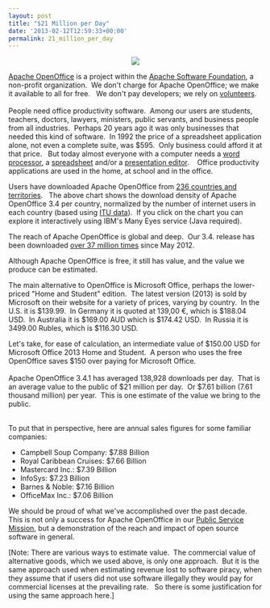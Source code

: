 ```yaml
---
layout: post
title: "$21 Million per Day"
date: '2013-02-12T12:59:33+00:00'
permalink: 21_million_per_day
---
```

<p> </p> 
  <p> </p> 
  <p> </p> 
  <p> </p> 
  <p align="center"><a href="http://www-958.ibm.com/software/analytics/manyeyes/visualizations/aoo-downloads-download-density"><img src="https://blogs.apache.org/OOo/mediaresource/ba8be92e-4cbd-430c-8e2d-a29188793a26" /></a> </p> 
  <p> </p> 
  <p> </p> 
  <p><a href="http://www.openoffice.org/">Apache OpenOffice</a> is a project within the <a href="https://www.apache.org/foundation/faq.html#what">Apache Software Foundation</a>, a non-profit organization. &nbsp;We don't charge for Apache OpenOffice; we make it available to all for free. &nbsp; We don't pay developers; we rely on <a href="https://cwiki.apache.org/confluence/display/OOOUSERS/Directory+of+Volunteers">volunteers</a>.&nbsp; <br /> <br />
People need office productivity software.&nbsp; Among our users are students, teachers, doctors, lawyers, ministers, public servants, and business people from all industries.&nbsp; Perhaps 20 years ago it was only businesses that needed this kind of software.&nbsp; In 1992 the price of a spreadsheet application alone, not even a complete suite, was $595.&nbsp; Only business could afford it at that price. &nbsp; But today almost everyone with a computer needs a <a href="http://www.openoffice.org/product/writer.html">word processor</a>, a <a href="http://www.openoffice.org/product/calc.html">spreadsheet</a> and/or a <a href="http://www.openoffice.org/product/impress.html">presentation editor</a>.&nbsp;&nbsp;&nbsp; Office productivity applications are used in the home, at school and in the office.<br /></p> 
  <p>Users have downloaded Apache OpenOffice from <a href="http://www.openoffice.org/stats/countries.html">236 countries and territories</a>.&nbsp;&nbsp; The above chart shows the download density of Apache OpenOffice 3.4 per country, normalized by the number of internet users in each country (based using <a href="http://en.wikipedia.org/wiki/List_of_countries_by_number_of_Internet_users">ITU data</a>).&nbsp; If you click on the 
chart you can explore it interactively using IBM's Many Eyes service 
(Java required). <br /></p> 
  <p>The reach of Apache OpenOffice is global and deep.&nbsp; Our 3.4. release has been downloaded <a href="http://www.openoffice.org/stats/downloads.html">over 37 million times</a> since May 2012.</p> 
  <p> </p> 
  <p>Although Apache OpenOffice is free, it still has value, and the value we produce can be estimated.</p> 
  <p>The main alternative to OpenOffice is Microsoft Office, perhaps the lower-priced &quot;Home and Student&quot; edition. &nbsp;The latest version (2013) is sold by Microsoft on their website for a variety of prices, varying by country.&nbsp; In the U.S. it is $139.99.&nbsp; In Germany it is quoted at 139,00 €, which is $188.04 USD.&nbsp; In Australia it is $169.00 AUD which is $174.42 USD.&nbsp; In Russia it is 3499.00 Rubles, which is $116.30 USD.&nbsp; </p> 
  <p>Let's take, for ease of calculation, an intermediate value of $150.00 USD for Microsoft Office 2013 Home and Student.&nbsp; A person who uses the free OpenOffice saves $150 over paying for Microsoft Office.<br /> <br />
Apache OpenOffice 3.4.1 has averaged 138,928 downloads per day.&nbsp; That is an average value to the public of $21 million per day. &nbsp;Or $7.61 billion (7.61 thousand million) per year.&nbsp; This is one estimate of the value we bring to the public.<br /></p> 
  <p> <br />
To put that in perspective, here are annual sales figures for some familiar companies:<br /></p> 
  <ul> 
    <li>Campbell Soup Company: $7.88 Billion</li> 
    <li>Royal Caribbean Cruises: $7.66 Billion</li> 
    <li>Mastercard Inc.: $7.39 Billion</li> 
    <li>InfoSys: $7.23 Billion</li> 
    <li>Barnes &amp; Noble: $7.16 Billion</li> 
    <li>OfficeMax Inc.: $7.06 Billion</li> 
  </ul> 
  <p>We should be proud of what we've accomplished over the past decade.&nbsp; This is not only a success for Apache OpenOffice in our <a href="http://openoffice.apache.org/mission.html">Public Service Mission</a>, but a demonstration of the reach and impact of open source software in general.<br /></p> 
  <p>[Note: There are various ways to estimate value.&nbsp; The commercial value of alternative goods, which we used above, is only one approach.&nbsp; But it is the same approach used when estimating revenue lost to software piracy, when they assume that if users did not use software illegally they would pay for commercial licenses at the prevailing rate.&nbsp;&nbsp; So there is some justification for using the same approach here.]<br /></p> 
  <p><br /> </p>

